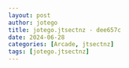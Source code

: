 ```yaml
---
layout: post
author: jotego
title: jotego.jtsectnz - dee657c
date: 2024-06-28
categories: [Arcade, jtsectnz]
tags: [jotego.jtsectnz]
---
```


